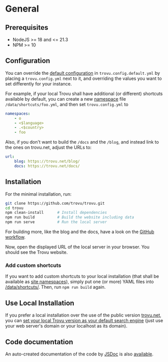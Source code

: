 # General

## Prerequisites

-   NodeJS >= 18 and <= 21.3
-   NPM >= 10

## Configuration

You can override the [default configuration](https://github.com/trovu/trovu/blob/master/trovu.config.default.yml) in `trovu.config.default.yml` by placing a `trovu.config.yml` next to it, and overriding the values you want to set differently for your instance.

For example, if your local Trovu shall have additional (or different) shortcuts available by default, you can create a new [namespace](../shortcuts/namespaces.md) file `/data/shortcuts/foo.yml`, and then set `trovu.config.yml` to

```yaml
namespaces:
    - o
    - <$language>
    - .<$country>
    - foo
```

Also, if you don't want to build the `/docs` and the `/blog`, and instead link to the ones on trovu.net, adjust the URLs to:

```yaml
url:
    blog: https://trovu.net/blog/
    docs: https://trovu.net/docs/
```

## Installation

For the minimal installation, run:

```bash
git clone https://github.com/trovu/trovu.git
cd trovu
npm clean-install      # Install dependencies
npm run build          # Build the website including data
npm run serve          # Run the local server
```

For building more, like the blog and the docs, have a look on the [GitHub workflow](https://github.com/trovu/trovu/blob/master/.github/workflows/deploy.yml).

Now, open the displayed URL of the local server in your browser. You should see the Trovu website.

### Add custom shortcuts

If you want to add custom shortcuts to your local installation (that shall be available as [site namespaces](../shortcuts/namespaces.md)), simply put one (or more) YAML files into [/data/shortcuts/](https://github.com/trovu/trovu/tree/master/data/shortcuts). Then, run `npm run build` again.

## Use Local Installation

If you prefer a local installation over the use of the public version [trovu.net](https://trovu.net/), you can [set your local Trovu version as your default search engine](../users/integration.md) (just use your web server's domain or your localhost as its domain).

## Code documentation

An auto-created documentation of the code by [JSDoc](https://jsdoc.app/) is also [available](code/).
